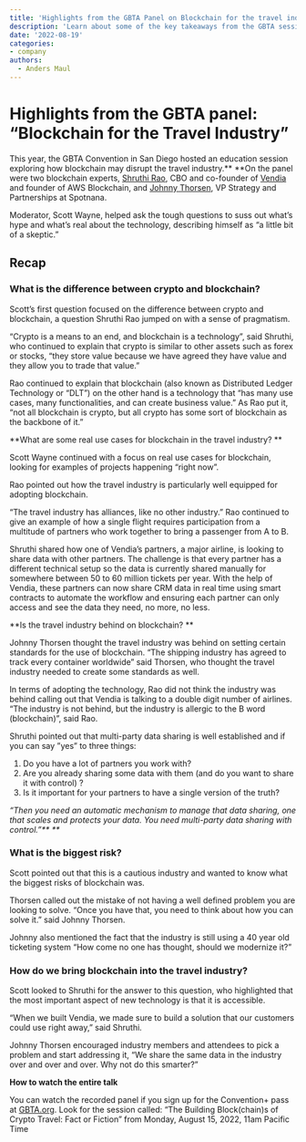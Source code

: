 ```yaml
---
title: 'Highlights from the GBTA Panel on Blockchain for the travel industry'
description: 'Learn about some of the key takeaways from the GBTA session on how blockchain is disrupting the travel industry with blockchain experts, Shruthi Rao of Vendia and Johnny Thorsen of Spotnana. '
date: '2022-08-19'
categories:
- company
authors:
  - Anders Maul
---
```


# Highlights from the GBTA panel: “Blockchain for the Travel Industry”

This year, the GBTA Convention in San Diego hosted an education session exploring how blockchain may disrupt the travel industry.** **On the panel were two blockchain experts, [Shruthi Rao](https://www.linkedin.com/in/shruthirao/), CBO and co-founder of [Vendia](vendia.net) and founder of AWS Blockchain, and [Johnny Thorsen](https://www.linkedin.com/in/johnnythorsen/), VP Strategy and Partnerships at Spotnana. 

Moderator, Scott Wayne, helped ask the tough questions to suss out what’s hype and what’s real about the technology, describing himself as “a little bit of a skeptic.”


## Recap


### What is the difference between crypto and blockchain? 

Scott’s first question focused on the difference between crypto and blockchain, a question Shruthi Rao jumped on with a sense of pragmatism.

“Crypto is a means to an end, and blockchain is a technology”, said Shruthi, who continued to explain that crypto is similar to other assets such as forex or stocks, “they store value because we have agreed they have value and they allow you to trade that value.” 

Rao continued to explain that blockchain (also known as Distributed Ledger Technology or “DLT”) on the other hand is a technology that “has many use cases, many functionalities, and can create business value.” As Rao put it, “not all blockchain is crypto, but all crypto has some sort of blockchain as the backbone of it.”

**What are some real use cases for blockchain in the travel industry? **

Scott Wayne continued with a focus on real use cases for blockchain, looking for examples of projects happening “right now”.

Rao pointed out how the travel industry is particularly well equipped for adopting blockchain.

 “The travel industry has alliances, like no other industry.”  Rao continued to give an example of how a single flight requires participation from a multitude of partners who work together to bring a passenger from A to B. 

Shruthi shared how one of  Vendia’s partners, a major airline, is looking to share data with other partners. The challenge is that every partner has a different technical setup so the data is currently shared manually for somewhere between 50 to 60 million tickets per year. With the help of Vendia, these partners can now share CRM data in real time using smart contracts to automate the workflow and ensuring each partner can only access and see the data they need, no more, no less.   

**Is the travel industry behind on blockchain? **

Johnny Thorsen thought the travel industry was behind on setting certain standards for the use of blockchain. “The shipping industry has agreed to track every container worldwide” said Thorsen, who thought the travel industry needed to create some standards as well. 

In terms of adopting the technology, Rao did not think the industry was behind calling out that Vendia is talking to a double digit number of airlines. “The industry is not behind, but the industry is allergic to the B word (blockchain)”, said Rao. 

Shruthi pointed out that multi-party data sharing is well established and if you can say ”yes” to three things: 



1. Do you have a lot of partners you work with? 
2. Are you already sharing some data with them (and do you want to share it with control) ?
3. Is it important for your partners to have a single version of the truth? 

_“Then you need an automatic mechanism to manage that data sharing, one that scales and protects your data. You need multi-party data sharing with control.”** **_


### What is the biggest risk? 

Scott pointed out that this is a cautious industry and wanted to know what the biggest risks of blockchain was. 

Thorsen called out the mistake of not having a well defined problem you are looking to solve. “Once you have that, you need to think about how you can solve it.” said Johnny Thorsen. 

Johnny also mentioned the fact that the industry is still using a 40 year old ticketing system “How come no one has thought, should we modernize it?” 


### How do we bring blockchain into the travel industry? 

Scott looked to Shruthi for the answer to this question, who highlighted that the most important aspect of new technology is that it is accessible. 

“When we built Vendia, we made sure to build a solution that our customers could use right away,” said Shruthi. 

Johnny Thorsen encouraged industry members and attendees to pick a problem and start addressing it, “We share the same data in the industry over and over and over. Why not do this smarter?”

**How to watch the entire talk**

You can watch the recorded panel if you sign up for the Convention+ pass at [GBTA.org](https://convention.gbta.org/Convention-Plus). Look for the session called: “The Building Block(chain)s of Crypto Travel: Fact or Fiction” from Monday, August 15, 2022, 11am Pacific Time

